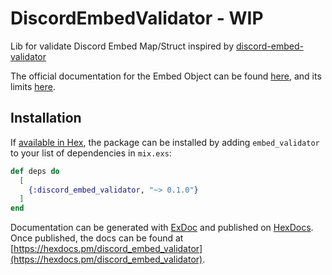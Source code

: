 # DiscordEmbedValidator - WIP

Lib for validate Discord Embed Map/Struct inspired by [discord-embed-validator](https://github.com/SwitchbladeBot/discord-embed-validator)

The official documentation for the Embed Object can be found [here](https://discord.com/developers/docs/resources/channel#embed-object), and its limits [here](https://discord.com/developers/docs/resources/channel#embed-limits).

## Installation

If [available in Hex](https://hex.pm/docs/publish), the package can be installed
by adding `embed_validator` to your list of dependencies in `mix.exs`:

```elixir
def deps do
  [
    {:discord_embed_validator, "~> 0.1.0"}
  ]
end
```

Documentation can be generated with [ExDoc](https://github.com/elixir-lang/ex_doc)
and published on [HexDocs](https://hexdocs.pm). Once published, the docs can
be found at [https://hexdocs.pm/discord_embed_validator](https://hexdocs.pm/discord_embed_validator).
